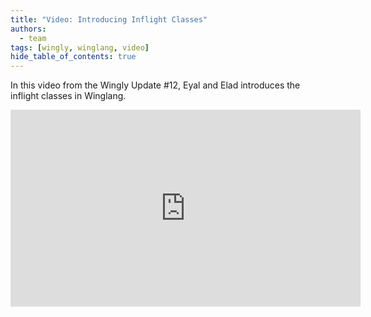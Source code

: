 ```yaml
---
title: "Video: Introducing Inflight Classes"
authors: 
  - team
tags: [wingly, winglang, video]
hide_table_of_contents: true
---
```


In this video from the Wingly Update #12, Eyal and Elad introduces the inflight classes in Winglang.

<!--truncate-->

<iframe width="560" height="315" src="https://www.youtube.com/embed/ZwyCWchCPgg" title="YouTube video player" frameborder="0" allow="accelerometer; autoplay; clipboard-write; encrypted-media; gyroscope; picture-in-picture; web-share" allowfullscreen></iframe>